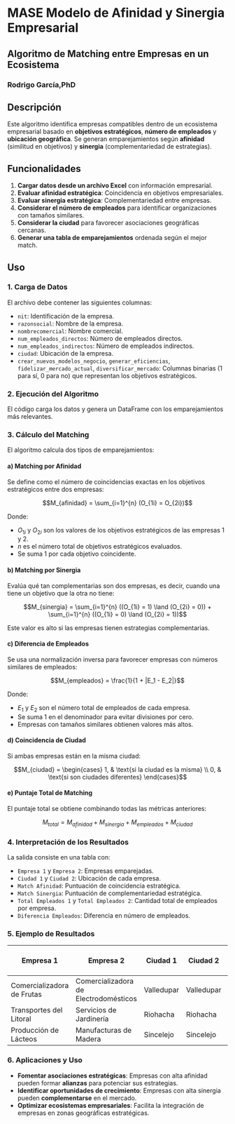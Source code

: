 # MASE Modelo de Afinidad y Sinergia Empresarial
## Algoritmo de Matching entre Empresas en un Ecosistema
### Rodrigo García,PhD

## Descripción
Este algoritmo identifica empresas compatibles dentro de un ecosistema empresarial basado en **objetivos estratégicos**, **número de empleados** y **ubicación geográfica**. Se generan emparejamientos según **afinidad** (similitud en objetivos) y **sinergia** (complementariedad de estrategias).

## Funcionalidades
1. **Cargar datos desde un archivo Excel** con información empresarial.
2. **Evaluar afinidad estratégica**: Coincidencia en objetivos empresariales.
3. **Evaluar sinergia estratégica**: Complementariedad entre empresas.
4. **Considerar el número de empleados** para identificar organizaciones con tamaños similares.
5. **Considerar la ciudad** para favorecer asociaciones geográficas cercanas.
6. **Generar una tabla de emparejamientos** ordenada según el mejor match.

## Uso
### 1. **Carga de Datos**
El archivo debe contener las siguientes columnas:
- `nit`: Identificación de la empresa.
- `razonsocial`: Nombre de la empresa.
- `nombrecomercial`: Nombre comercial.
- `num_empleados_directos`: Número de empleados directos.
- `num_empleados_indirectos`: Número de empleados indirectos.
- `ciudad`: Ubicación de la empresa.
- `crear_nuevos_modelos_negocio`, `generar_eficiencias`, `fidelizar_mercado_actual`, `diversificar_mercado`: Columnas binarias (1 para sí, 0 para no) que representan los objetivos estratégicos.

### 2. **Ejecución del Algoritmo**
El código carga los datos y genera un DataFrame con los emparejamientos más relevantes. 

### 3. **Cálculo del Matching**

El algoritmo calcula dos tipos de emparejamientos:

#### **a) Matching por Afinidad**
Se define como el número de coincidencias exactas en los objetivos estratégicos entre dos empresas:
```math
M_{afinidad} = \sum_{i=1}^{n} (O_{1i} = O_{2i})
```
Donde:
- $O_{1i}$ y $O_{2i}$ son los valores de los objetivos estratégicos de las empresas 1 y 2.
- $n$ es el número total de objetivos estratégicos evaluados.
- Se suma 1 por cada objetivo coincidente.

#### **b) Matching por Sinergia**
Evalúa qué tan complementarias son dos empresas, es decir, cuando una tiene un objetivo que la otra no tiene:
```math
M_{sinergia} = \sum_{i=1}^{n} ((O_{1i} = 1) \land (O_{2i} = 0)) + \sum_{i=1}^{n} ((O_{1i} = 0) \land (O_{2i} = 1))
```
Este valor es alto si las empresas tienen estrategias complementarias.

#### **c) Diferencia de Empleados**
Se usa una normalización inversa para favorecer empresas con números similares de empleados:
```math
M_{empleados} = \frac{1}{1 + |E_1 - E_2|}
```
Donde:
- $E_1$ y $E_2$ son el número total de empleados de cada empresa.
- Se suma 1 en el denominador para evitar divisiones por cero.
- Empresas con tamaños similares obtienen valores más altos.

#### **d) Coincidencia de Ciudad**
Si ambas empresas están en la misma ciudad:
```math
M_{ciudad} = \begin{cases} 
1, & \text{si la ciudad es la misma} \\
0, & \text{si son ciudades diferentes} 
\end{cases}
```

#### **e) Puntaje Total de Matching**
El puntaje total se obtiene combinando todas las métricas anteriores:
```math
M_{total} = M_{afinidad} + M_{sinergia} + M_{empleados} + M_{ciudad}
```

### 4. **Interpretación de los Resultados**
La salida consiste en una tabla con:
- `Empresa 1` y `Empresa 2`: Empresas emparejadas.
- `Ciudad 1` y `Ciudad 2`: Ubicación de cada empresa.
- `Match Afinidad`: Puntuación de coincidencia estratégica.
- `Match Sinergia`: Puntuación de complementariedad estratégica.
- `Total Empleados 1` y `Total Empleados 2`: Cantidad total de empleados por empresa.
- `Diferencia Empleados`: Diferencia en número de empleados.

### 5. **Ejemplo de Resultados**

| Empresa 1 | Empresa 2 | Ciudad 1 | Ciudad 2 | Match Afinidad | Match Sinergia | Total Empleados 1 | Total Empleados 2 |
|-----------|-----------|----------|----------|---------------|---------------|------------------|------------------|
| Comercializadora de Frutas | Comercializadora de Electrodomésticos | Valledupar | Valledupar | 6 | 2 | 95 | 95 |
| Transportes del Litoral | Servicios de Jardinería | Riohacha | Riohacha | 6 | 2 | 80 | 80 | 
| Producción de Lácteos | Manufacturas de Madera | Sincelejo | Sincelejo | 6 | 2 | 140 | 140 |

### **6. Aplicaciones y Uso**
- **Fomentar asociaciones estratégicas**: Empresas con alta afinidad pueden formar **alianzas** para potenciar sus estrategias.
- **Identificar oportunidades de crecimiento**: Empresas con alta sinergia pueden **complementarse** en el mercado.
- **Optimizar ecosistemas empresariales**: Facilita la integración de empresas en zonas geográficas estratégicas.